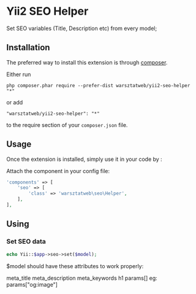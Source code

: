 Yii2 SEO Helper
===============
Set SEO variables (Title, Description etc) from every model;

Installation
------------

The preferred way to install this extension is through [composer](http://getcomposer.org/download/).

Either run

```
php composer.phar require --prefer-dist warsztatweb/yii2-seo-helper "*"
```

or add

```
"warsztatweb/yii2-seo-helper": "*"
```

to the require section of your `composer.json` file.


Usage
-----

Once the extension is installed, simply use it in your code by  :

Attach the component in your config file:

```php
'components' => [
    'seo' => [
        'class' => 'warsztatweb\seo\Helper',
    ],
],
```

## Using

### Set SEO data
```php
echo Yii::$app->seo->set($model);
```

$model should have these attributes to work properly:

meta_title
meta_description
meta_keywords
h1
params[] eg: params["og:image"]
